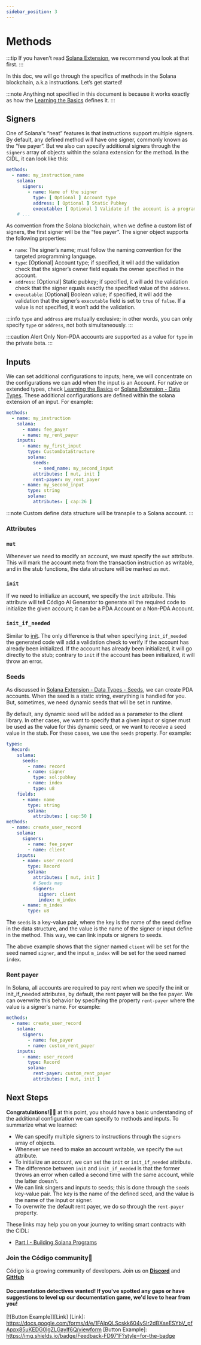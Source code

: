 ```yaml
---
sidebar_position: 3
---
```


# Methods

:::tip
If you haven’t read [Solana Extension](./index.md), we recommend you look at that first.
:::

In this doc, we will go through the specifics of methods in the Solana blockchain, a.k.a instructions. Let’s get
started!

:::note
Anything not specified in this document is because it works exactly as how
the [Learning the Basics](../../learning-the-basics.md) defines it.
:::

## Signers

One of Solana's “neat” features is that instructions support multiple signers. By default, any defined method will have
one signer, commonly known as the “fee payer”. But we also can specify additional signers through the `signers` array of
objects within the solana extension for the method. In the CIDL, it can look like this:

```yaml showLineNumbers
methods:
  - name: my_instruction_name
    solana:
      signers:
        - name: Name of the signer
          type: [ Optional ] Account type
          address: [ Optional ] Static Pubkey
          executable: [ Optional ] Validate if the account is a program
    # ...
```

As convention from the Solana blockchain, when we define a custom list of signers, the first signer will be the “fee
payer”. The signer object supports the following properties:

- `name`: The signer’s name; must follow the naming convention for the targeted programming language.
- `type`: [Optional] Account type; if specified, it will add the validation check that the signer’s owner field equals
  the owner specified in the account.
- `address`: [Optional] Static pubkey; if specified, it will add the validation check that the signer equals exactly the
  specified value of the `address`.
- `executable`: [Optional] Boolean value; if specified, it will add the validation that the signer’s `executable` field
  is set to `true` of `false`. If a value is not specified, it won’t add the validation.

:::info
`type` and `address` are mutually exclusive; in other words, you can only specify `type` or `address`, not both
simultaneously.
:::

:::caution Alert
Only Non-PDA accounts are supported as a value for `type` in the private beta.
:::

## Inputs

We can set additional configurations to inputs; here, we will concentrate on the configurations we can add when the
input is an Account. For native or extended types, check [Learning the Basics](../../learning-the-basics.md)
or [Solana Extension - Data Types](./data-types.md). These additional configurations are defined within the solana
extension of an input. For example:

```yaml showLineNumbers
methods:
  - name: my_instruction
    solana:
      - name: fee_payer
      - name: my_rent_payer
    inputs:
      - name: my_first_input
        type: CustomDataStructure
        solana:
          seeds:
            - seed_name: my_second_input
          attributes: [ mut, init ]
          rent-payer: my_rent_payer
      - name: my_second_input
        type: string
        solana:
          attributes: [ cap:26 ]
```

:::note
Custom define data structure will be transpile to a Solana account.
:::

### Attributes

### `mut`

Whenever we need to modify an account, we must specify the `mut` attribute. This will mark the account meta from the
transaction instruction as writable, and in the stub functions, the data structure will be marked as `mut`.

### `init`

If we need to initialize an account, we specify the `init` attribute. This attribute will tell Código AI Generator to
generate all the required code to initialize the given account; it can be a PDA Account or a Non-PDA Account.

### `init_if_needed`

Similar to [init](#init). The only difference is that when specifying `init_if_needed` the generated code will add a
validation check to verify if the account has already been initialized. If the account has already been initialized, it
will go directly to the stub; contrary to `init` if the account has been initialized, it will throw an error.

### Seeds

As discussed in [Solana Extension - Data Types - Seeds](./data-types#seeds),
we can create PDA accounts. When the seed is a static string, everything is handled for you. But, sometimes, we need
dynamic seeds that will be set in runtime.

By default, any dynamic seed will be added as a parameter to the client library. In other cases, we want to specify that
a given input or signer must be used as the value for this dynamic seed, or we want to receive a seed value in the stub.
For these cases, we use the `seeds` property. For example:

```yaml showLineNumbers
types:
  Record:
    solana:
      seeds:
        - name: record
        - name: signer
          type: sol:pubkey
        - name: index
          type: u8
    fields:
      - name: name
        type: string
        solana:
          attributes: [ cap:50 ]
methods:
  - name: create_user_record
    solana:
      signers:
        - name: fee_payer
        - name: client
    inputs:
      - name: user_record
        type: Record
        solana:
          attributes: [ mut, init ]
          # Seeds map
          signers:
            signer: client
            index: m_index
      - name: m_index
        type: u8
```

The `seeds` is a key-value pair, where the key is the name of the seed define in the data structure, and the value is
the name of the signer or input define in the method. This way, we can link inputs or signers to seeds.

The above example shows that the signer named `client` will be set for the seed named `signer`, and the input `m_index`
will be set for the seed named `index`.

### Rent payer

In Solana, all accounts are required to pay rent when we specify the init or init_if_needed attributes, by default, the
rent payer will be the fee payer. We can overwrite this behavior by specifying the property `rent-payer` where the value
is a signer's name. For example:

```yaml showLieNumbers
methods:
  - name: create_user_record
    solana:
      signers:
        - name: fee_payer
        - name: custom_rent_payer
    inputs:
      - name: user_record
        type: Record
        solana:
          rent-payer: custom_rent_payer
          attributes: [ mut, init ]
```

## Next Steps

**Congratulations!**🎉👏 at this point, you should have a basic understanding of the additional configuration we can
specify to methods and inputs. To summarize what we learned:

- We can specify multiple signers to instructions through the `signers` array of objects.
- Whenever we need to make an account writable, we specify the `mut` attribute.
- To initialize an account, we can set the `init` or `init_if_needed` attribute.
- The difference between `init` and `init_if_needed` is that the former throws an error when called a second time with
  the same account, while the latter doesn’t.
- We can link singers and inputs to seeds; this is done through the `seeds` key-value pair. The key is the name of the
  defined seed, and the value is the name of the input or signer.
- To overwrite the default rent payer, we do so through the `rent-payer` property.

These links may help you on your journey to writing smart contracts with the CIDL:

- [Part I - Building Solana Programs](../../../guides/part-1-building-solana-programs.md)

### Join the Código community💚

Código is a growing community of developers. Join us on
**[Discord](https://docs.google.com/forms/d/e/1FAIpQLSdSG0OgJ5xuwwU7JiSGBdn01L3ID68qNCd2HAnFSztXVYKmBg/viewform)**
and **[GitHub](https://docs.google.com/forms/d/e/1FAIpQLSdGDGH4bwQf5dX3-uFCYeRKzIGbd5dVEPxHKQPTt63bBVVcVQ/viewform)**

#### Documentation detectives wanted! If you've spotted any gaps or have suggestions to level up our documentation game, we'd love to hear from you!

[![Button Example]][Link]
[Link]: https://docs.google.com/forms/d/e/1FAIpQLScskk604vSIr2dBXseESYbV_pfAppx85uKEDG0lgZLGaylf6Q/viewform
[Button Example]: https://img.shields.io/badge/Feedback-FD971F?style=for-the-badge